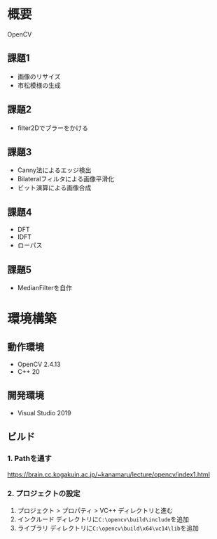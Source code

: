 # 概要

OpenCV

## 課題1

- 画像のリサイズ
- 市松模様の生成

## 課題2

- filter2Dでブラーをかける

## 課題3

- Canny法によるエッジ検出
- Bilateralフィルタによる画像平滑化
- ビット演算による画像合成

## 課題4

- DFT
- IDFT
- ローパス

## 課題5

- MedianFilterを自作

# 環境構築

## 動作環境

- OpenCV 2.4.13
- C++ 20

## 開発環境

- Visual Studio 2019

## ビルド

### 1. Pathを通す
https://brain.cc.kogakuin.ac.jp/~kanamaru/lecture/opencv/index1.html

### 2. プロジェクトの設定

1. プロジェクト > プロパティ > VC++ ディレクトリと進む
2. インクルード ディレクトリに`C:\opencv\build\include`を追加
3. ライブラリ ディレクトリに`C:\opencv\build\x64\vc14\lib`を追加
